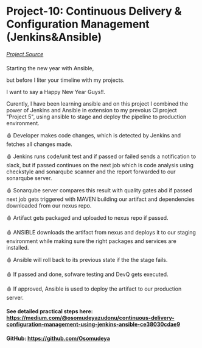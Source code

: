 # Project-10: Continuous Delivery & Configuration Management (Jenkins&Ansible)

[_Project Source_](https://www.udemy.com/course/devopsprojects/?src=sac&kw=devops+projects)

####
Starting the new year with Ansible,

but before I liter your timeline with my projects.

I want to say a Happy New Year Guys!!.

Curently, I have been learning ansible and on this project I combined the power of Jenkins and Ansible in extension to my prevoius CI project "Project 5", using ansible to stage and deploy the pipeline to production environment.

🩸 Developer makes code changes, which is detected by Jenkins and fetches all changes made.

🩸 Jenkins runs code/unit test and if passed or failed sends a notification to slack, but if passed continues on the next job which is code analysis using checkstyle and sonarqube scanner and the report forwarded to our sonarqube server.

🩸 Sonarqube server compares this result with quality gates abd if passed next job gets triggered with MAVEN building our artifact and dependencies downloaded from our nexus repo.

🩸 Artifact gets packaged and uploaded to nexus repo if passed.

🩸 ANSIBLE downloads the artifact from nexus and deploys it to our staging environment while making sure the right packages and services are installed.

🩸 Ansible will roll back to its previous state if the the stage fails.

🩸 If passed and done, sofware testing and DevQ gets executed.

🩸 If approved, Ansible is used to deploy the artifact to our production server.

####

#### See detailed practical steps here: https://medium.com/@osomudeyazudonu/continuous-delivery-configuration-management-using-jenkins-ansible-ce38030cdae9

#### GitHub: https://github.com/Osomudeya

